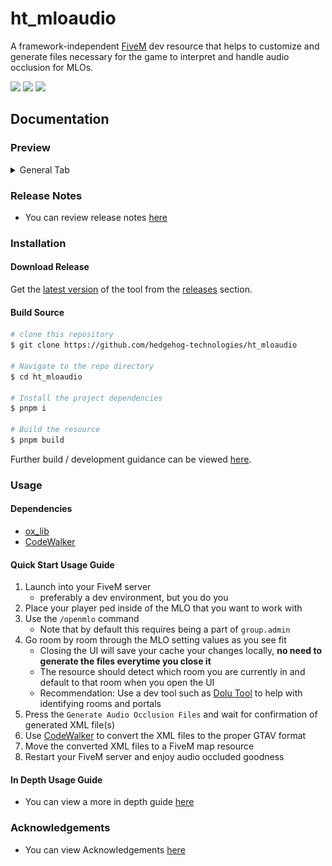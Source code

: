 # ht_mloaudio

A framework-independent [FiveM](https://fivem.net) dev resource that helps to customize and generate files necessary for the game to interpret and handle audio occlusion for MLOs.

![](https://img.shields.io/github/downloads/hedgehog-technologies/ht_mloaudio/total?logo=github)
![](https://img.shields.io/github/downloads/hedgehog-technologies/ht_mloaudio/latest/total?logo=github)
![](https://img.shields.io/github/v/release/hedgehog-technologies/ht_mloaudio?logo=github)

## Documentation

### Preview

<details>
   <summary>General Tab</summary>

   ![General Tab](./docs/images/general_tab.png 'General Tab')
</details>

### Release Notes

- You can review release notes [here](./docs/release-notes.md)

### Installation

#### Download Release

Get the [latest version](https://github.com/hedgehog-technologies/ht_mloaudio/releases/latest) of the tool from the [releases](https://github.com/hedgehog-technologies/ht_mloaudio/releases) section.

#### Build Source

```bash
# clone this repository
$ git clone https://github.com/hedgehog-technologies/ht_mloaudio

# Navigate to the repo directory
$ cd ht_mloaudio

# Install the project dependencies
$ pnpm i

# Build the resource
$ pnpm build
```

Further build / development guidance can be viewed [here](./docs/development-guide.md).

### Usage

#### Dependencies

- [ox_lib](https://github.com/overextended/ox_lib)
- [CodeWalker](https://github.com/dexyfex/CodeWalker)

#### Quick Start Usage Guide

1. Launch into your FiveM server
   - preferably a dev environment, but you do you
2. Place your player ped inside of the MLO that you want to work with
3. Use the `/openmlo` command
   - Note that by default this requires being a part of `group.admin`
4. Go room by room through the MLO setting values as you see fit
   - Closing the UI will save your cache your changes locally, **no need to generate the files everytime you close it**
   - The resource should detect which room you are currently in and default to that room when you open the UI
   - Recommendation: Use a dev tool such as [Dolu Tool](https://forum.cfx.re/t/dolu-tool-mlo-debugging-object-spawner-more/5000677) to help with identifying rooms and portals
5. Press the `Generate Audio Occlusion Files` and wait for confirmation of generated XML file(s)
6. Use [CodeWalker](https://github.com/dexyfex/CodeWalker) to convert the XML files to the proper GTAV format
7. Move the converted XML files to a FiveM map resource
8. Restart your FiveM server and enjoy audio occluded goodness

#### In Depth Usage Guide

- You can view a more in depth guide [here](./docs/usage-guide.md)

### Acknowledgements

- You can view Acknowledgements [here](./docs/acknowledgements.md)
